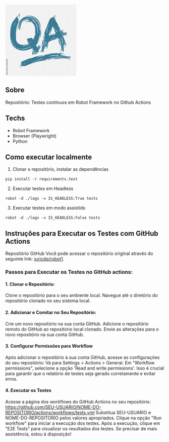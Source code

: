 ![poster](./.github/qa.png)

## Sobre

Repositório: Testes contínuos em Robot Framework no Github Actions

## Techs
- Robot Framework
- Browser (Playwright)
- Python

## Como executar localmente

1. Clonar o repositório, instalar as dependências
```
pip install -r requirements.text
```

2. Executar testes em Headless
```
robot -d ./logs -v IS_HEADLESS:True tests
```

3. Executar testes em modo assistido
```
robot -d ./logs -v IS_HEADLESS:False tests
```

## Instruções para Executar os Testes com GitHub Actions
Repositório GitHub
Você pode acessar o repositório original através do seguinte link: [iuricdq/robot1](https://github.com/iuricdq/robot1).

### Passos para Executar os Testes no GitHub actions:
#### 1. Clonar o Repositório:


Clone o repositório para o seu ambiente local.
Navegue até o diretório do repositório clonado no seu sistema local.

#### 2. Adicionar e Comitar no Seu Repositório:

Crie um novo repositório na sua conta GitHub.
Adicione o repositório remoto do GitHub ao repositório local clonado.
Envie as alterações para o novo repositório na sua conta GitHub.

#### 3. Configurar Permissões para Workflow
Após adicionar o repositório à sua conta GitHub, acesse as configurações do seu repositório:
Vá para Settings > Actions > General.
Em "Workflow permissions", selecione a opção 'Read and write permissions'. Isso é crucial para garantir que o relatório de testes seja gerado corretamente e evitar erros.
#### 4. Executar os Testes

Acesse a página dos workflows do GitHub Actions no seu repositório:
https://github.com/SEU-USUARIO/NOME-DO-REPOSITORIO/actions/workflows/tests.yml
Substitua SEU-USUARIO e NOME-DO-REPOSITORIO pelos valores apropriados.
Clique na opção "Run workflow" para iniciar a execução dos testes.
Após a execução, clique em "E2E Tests" para visualizar os resultados dos testes.
Se precisar de mais assistência, estou à disposição!

